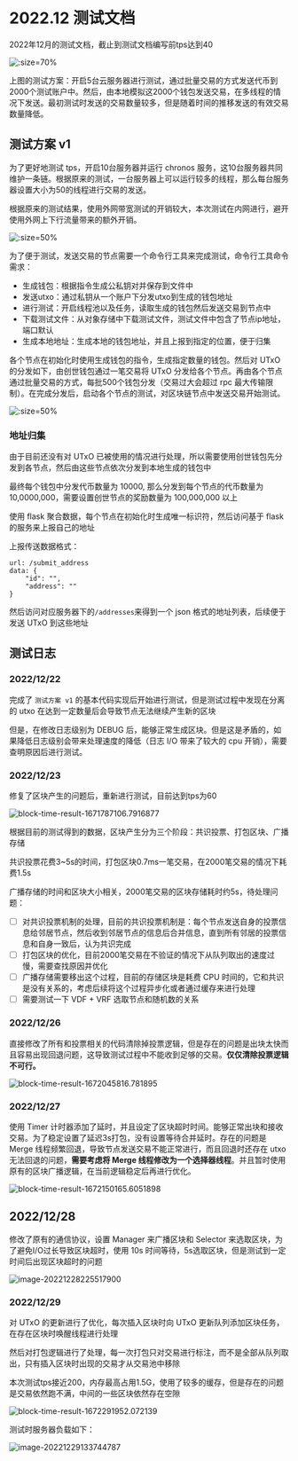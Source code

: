 # 2022.12 测试文档

2022年12月的测试文档，截止到测试文档编写前tps达到40

![](http://imgs.decision01.com/202212221506857.png ':size=70%')

上图的测试方案：开启5台云服务器进行测试，通过批量交易的方式发送代币到2000个测试账户中。然后，由本地模拟这2000个钱包发送交易，在多线程的情况下发送。最初测试时发送的交易数量较多，但是随着时间的推移发送的有效交易数量降低。

## 测试方案 v1

为了更好地测试 tps，开启10台服务器并运行 chronos 服务，这10台服务器共同维护一条链。根据原来的测试，一台服务器上可以运行较多的线程，那么每台服务器设置大小为50的线程进行交易的发送。

根据原来的测试结果，使用外网带宽测试的开销较大，本次测试在内网进行，避开使用外网上下行流量带来的额外开销。

![](https://imgs.decision01.com/202212221540243.png ':size=50%')

为了便于测试，发送交易的节点需要一个命令行工具来完成测试，命令行工具命令需求：

* 生成钱包：根据指令生成公私钥对并保存到文件中
* 发送utxo：通过私钥从一个账户下分发utxo到生成的钱包地址
* 进行测试：开启线程池以及任务，读取生成的钱包然后发送交易到节点中
* 下载测试文件：从对象存储中下载测试文件，测试文件中包含了节点ip地址，端口默认
* 生成本地地址：生成本地的钱包地址，并且上报到指定的位置，便于归集

各个节点在初始化时使用生成钱包的指令，生成指定数量的钱包。然后对 UTxO 的分发如下，由创世钱包通过一笔交易将 UTxO 分发给各个节点。再由各个节点通过批量交易的方式，每批500个钱包分发（交易过大会超过 rpc 最大传输限制）。在完成分发后，启动各个节点的测试，对区块链节点中发送交易开始测试。

![](http://imgs.decision01.com/202212231113077.png ':size=50%')

### 地址归集

由于目前还没有对 UTxO 已被使用的情况进行处理，所以需要使用创世钱包先分发到各节点，然后由这些节点依次分发到本地生成的钱包中

最终每个钱包中分发代币数量为 10000, 那么分发到每个节点的代币数量为 10,0000,000，需要设置创世节点的奖励数量为 100,000,000 以上

使用 flask 聚合数据，每个节点在初始化时生成唯一标识符，然后访问基于 flask 的服务来上报自己的地址

上报传送数据格式：

```
url: /submit_address
data: {
	"id": "",
	"address": ""
}
```

然后访问对应服务器下的`/addresses`来得到一个 json 格式的地址列表，后续便于发送 UTxO 到这些地址

## 测试日志

### 2022/12/22

完成了 `测试方案 v1` 的基本代码实现后开始进行测试，但是测试过程中发现在分离的 utxo 在达到一定数量后会导致节点无法继续产生新的区块

但是，在修改日志级别为 DEBUG 后，能够正常生成区块。但是这是矛盾的，如果降低日志级别会带来处理速度的降低（日志 I/O 带来了较大的 cpu 开销），需要查明原因后进行测试。

### 2022/12/23

修复了区块产生的问题后，重新进行测试，目前达到tps为60

![block-time-result-1671787106.7916877](http://imgs.decision01.com/202212231819039.png ':size=50%')

根据目前的测试得到的数据，区块产生分为三个阶段：共识投票、打包区块、广播存储

共识投票花费3~5s的时间，打包区块0.7ms一笔交易，在2000笔交易的情况下耗费1.5s

广播存储的时间和区块大小相关，2000笔交易的区块存储耗时约5s，待处理问题：

- [ ] 对共识投票机制的处理，目前的共识投票机制是：每个节点发送自身的投票信息给邻居节点，然后收到邻居节点的信息后合并信息，直到所有邻居的投票信息和自身一致后，认为共识完成
- [ ] 打包区块的优化，目前2000笔交易在不验证的情况下从队列取出的速度过慢，需要查找原因并优化
- [ ] 广播存储需要移出这个过程，目前的存储区块是耗费 CPU 时间的，它和共识是没有关系的，考虑后续将这个过程异步化或者通过缓存来进行处理
- [ ] 需要测试一下 VDF + VRF 选取节点和随机数的关系

### 2022/12/26

直接修改了所有和投票相关的代码清除掉投票逻辑，但是存在的问题是出块太快而且容易出现回退问题，这导致测试过程中不能收到足够的交易。**仅仅清除投票逻辑不可行。**

![block-time-result-1672045816.781895](http://imgs.decision01.com/202212272259330.png)

### 2022/12/27

使用 Timer 计时器添加了延时，并且设定了区块超时时间。能够正常出块和接收交易。为了稳定设置了延迟3s打包，没有设置等待合并延时。存在的问题是 Merge 线程频繁回退，导致节点发送交易不能正常进行，而且回退时还存在 utxo 无法回退的问题，**需要考虑将 Merge 线程修改为一个选择器线程**。并且暂时使用原有的区块广播逻辑，在当前逻辑稳定后再进行优化。

![block-time-result-1672150165.6051898](http://imgs.decision01.com/202212272301109.png)

## 2022/12/28

修改了原有的通信协议，设置 Manager 来广播区块和 Selector 来选取区块，为了避免I/O过长导致区块超时，使用 10s 时间等待，5s选取区块，但是测试到一定时间后出现区块超时的问题

![image-20221228225517900](http://imgs.decision01.com/202212282255038.png)

### 2022/12/29

对 UTxO 的更新进行了优化，每次插入区块时向 UTxO 更新队列添加区块任务，在存在区块时唤醒线程进行处理

然后对打包逻辑进行了处理，每一次打包只对交易进行标注，而不是全部从队列取出，只有插入区块时出现的交易才从交易池中移除

本次测试tps接近200，内存最高占用1.5G，使用了较多的缓存，但是存在的问题是交易依然跑不满，中间的一些区块依然存在空隙

![block-time-result-1672291952.072139](http://imgs.decision01.com/202212291338425.png)

测试时服务器负载如下：

![image-20221229133744787](http://imgs.decision01.com/202212291343473.png)
